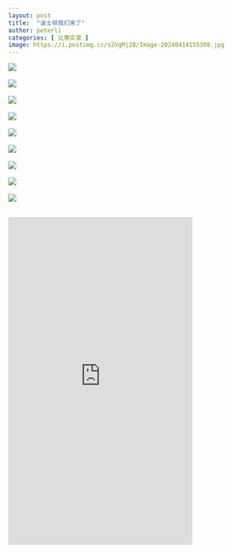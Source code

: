 ```yaml
---
layout: post
title:  "波士顿我们来了"
author: peterli
categories: [ 比赛实录 ]
image: https://i.postimg.cc/s2VgMj28/Image-20240414155308.jpg
---
```


![](https://i.postimg.cc/N0bj4b95/205bdd91160ca319080f611bb4c497ce.jpg)<br/><br/>
![](https://i.postimg.cc/vBBHS9fX/b418df4657c632105d342d409487d3d5.jpg)<br/><br/>
![](https://i.postimg.cc/SQ5RgbZ2/Image-20240414155241.jpg)<br/><br/>
![](https://i.postimg.cc/T3jP2LTg/Image-20240414155249.jpg)<br/><br/>
![](https://i.postimg.cc/sxt2x5B9/Image-20240414155255.jpg)<br/><br/>
![](https://i.postimg.cc/L8FXMBFm/Image-20240414155302.jpg)<br/><br/>
![](https://i.postimg.cc/d15hMYKf/Image-20240415140650.jpg)<br/><br/>
![](https://i.postimg.cc/Wp9kCMN4/Image-20240415172803.jpg)<br/><br/>
![](https://i.postimg.cc/RhbJtzst/Image-20240415172809.jpg)<br/><br/>

<iframe width="372" height="662" src="https://www.youtube.com/embed/eHWmt5T7dmM" title="409 1713298866" frameborder="0" allow="accelerometer; autoplay; clipboard-write; encrypted-media; gyroscope; picture-in-picture; web-share" referrerpolicy="strict-origin-when-cross-origin" allowfullscreen></iframe>
